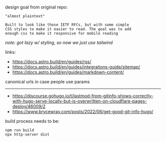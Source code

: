 design goal from original repo:

```
"almost plaintext"

Built to look like those IETF RFCs, but with some simple
CSS styles to make it easier to read. The goal was to add
enough css to make it responsive for mobile reading
```

_note: got lazy w/ styling, so now we just use tailwind_

links:

- https://docs.astro.build/en/guides/rss/
- https://docs.astro.build/en/guides/integrations-guide/sitemap/
- https://docs.astro.build/en/guides/markdown-content/

canonical urls in case people use params

---

- https://discourse.gohugo.io/t/lastmod-from-gitinfo-shows-correctly-with-hugo-serve-locally-but-is-overwritten-on-cloudflare-pages-deploy/46009/2
- https://www.brycewray.com/posts/2022/06/get-good-git-info-hugo/

build process needs to be:

```
npm run build
npx http-server dist
```

